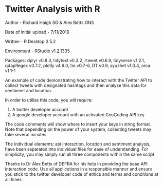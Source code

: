 # Twitter Analysis with R

Author - Richard Haigh SG & Alex Betts ONS

Date of initial upload - 7/11/2019

Written - R Desktop 3.5.2

Environment - RStudio v1.2.1335

Packages:
dplyr v0.8.3,
tidytext v0.2.2,
rtweet v0.6.9,
tidyverse v1.2.1,
qdapRegex v0.7.2,
plotly v4.9.0,
tm v0.7-6,
DT v0.9,
syuzhet v1.0.4,
orca v1.1-1

An example of code demonstrating how to interact with the Twitter API to collect tweets with designated hashtags and then analyse this data for sentiment and location.

In order to utilise this code, you will require:

1. A twitter developer account
2. A google developer account with an activated GeoCoding API key

The code comments will show where to insert your keys in string format. Note that depending on the power of your system, collecting tweets may take several minutes. 

The individual elements: api interaction, location and sentiment analysis, have been separated into individual files for ease of understanding. For simplicity, you may simply run all three components within the same script. 

Thanks to Dr Alex Betts of DEFRA for his help in providing the base API interaction code. Use all applications in a responsible manner and ensure you stick to the twitter developer code of ethics and terms and conditions at all times. 
